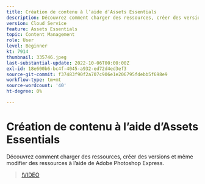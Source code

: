 ```yaml
---
title: Création de contenu à l’aide d’Assets Essentials
description: Découvrez comment charger des ressources, créer des versions et même modifier des ressources à l’aide de Adobe Photoshop Express.
version: Cloud Service
feature: Assets Essentials
topic: Content Management
role: User
level: Beginner
kt: 7914
thumbnail: 335746.jpeg
last-substantial-update: 2022-10-06T00:00:00Z
exl-id: 18e600b6-bc4f-4045-a932-ed72d4ed3ef3
source-git-commit: f37483f90f2a707c906e1e206795fdebb5f698e9
workflow-type: tm+mt
source-wordcount: '40'
ht-degree: 0%

---
```


# Création de contenu à l’aide d’Assets Essentials

Découvrez comment charger des ressources, créer des versions et même modifier des ressources à l’aide de Adobe Photoshop Express.

>[!VIDEO](https://video.tv.adobe.com/v/335746/?quality=9&learn=on)
